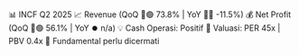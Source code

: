 📊 INCF Q2 2025
📈 Revenue (QoQ 🔼🟢 73.8% | YoY 🔻🔴 -11.5%)
💰 Net Profit (QoQ 🔼🟢 56.1% | YoY ⏺️ n/a)
💡 Cash Operasi: Positif
🧮 Valuasi: PER 45x | PBV 0.4x
🧱 Fundamental perlu dicermati

